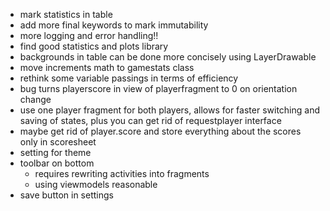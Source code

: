 - mark statistics in table
- add more final keywords to mark immutability
- more logging and error handling!!
- find good statistics and plots library
- backgrounds in table can be done more concisely using LayerDrawable
- move increments math to gamestats class 
- rethink some variable passings in terms of efficiency
- bug turns playerscore in view of playerfragment to 0 on orientation change
- use one player fragment for both players, allows for faster switching and saving of states, plus you can get rid of requestplayer interface
- maybe get rid of player.score and store everything about the scores only in scoresheet
- setting for theme
- toolbar on bottom
  - requires rewriting activities into fragments
  - using viewmodels reasonable
- save button in settings